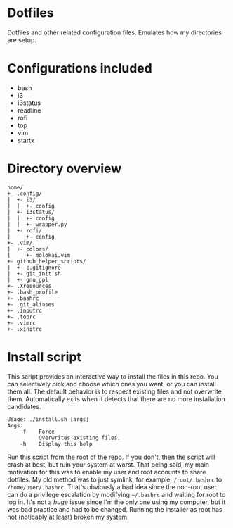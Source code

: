 # Dotfiles
Dotfiles and other related configuration files.
Emulates how my directories are setup.

# Configurations included
* bash
* i3
* i3status
* readline
* rofi
* top
* vim
* startx

# Directory overview

    home/
    +- .config/
    |  +- i3/
    |  |  +- config
    |  +- i3status/
    |  |  +- config
    |  |  +- wrapper.py
    |  +- rofi/
    |     +- config
    +- .vim/
    |  +- colors/
    |     +- molokai.vim
    +- github_helper_scripts/
    |  +- c.gitignore
    |  +- git_init.sh
    |  +- gnu_gpl
    +- .Xresources
    +- .bash_profile
    +- .bashrc
    +- .git_aliases
    +- .inputrc
    +- .toprc
    +- .vimrc
    +- .xinitrc

# Install script
This script provides an interactive way to install the files in this repo.
You can selectively pick and choose which ones you want, or you can install them all.
The default behavior is to respect existing files and not overwrite them.
Automatically exits when it detects that there are no more installation candidates.

```
Usage: ./install.sh [args]
Args:
    -f    Force
          Overwrites existing files.
    -h    Display this help
```

Run this script from the root of the repo.
If you don't, then the script will crash at best, but ruin your system at worst.
That being said, my main motivation for this was to enable my user and root accounts to share dotfiles.
My old method was to just symlink, for example, `/root/.bashrc` to `/home/user/.bashrc`.
That's obviously a bad idea since the non-root user can do a privilege escalation by modifying `~/.bashrc` and waiting for root to log in.
It's not a _huge_ issue since I'm the only one using my computer, but it was bad practice and had to be changed.
Running the installer as root has not (noticably at least) broken my system.

